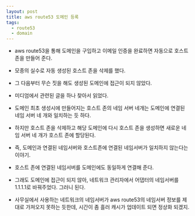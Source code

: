 ```yaml
---
layout: post
title: aws route53 도메인 등록
tags:
  - route53
  - domain
---
```


- aws route53을 통해 도메인을 구입하고 이메일 인증을 완료하면 자동으로 호스트 존을 만들어 준다.

- 모종의 실수로 자동 생성된 호스트 존을 삭제를 했다.

- 그 다음부터 무슨 짓을 해도 생성된 도메인에 접근이 되지 않았다.

- 미디엄에서 관련된 글을 하나 찾아서 읽었다.

- 도메인 최초 생성시에 만들어지는 호스트 존의 네임 서버 네개는 도메인에 연결된 네임 서버 네 개와 일치하는 듯 하다.

- 하지만 호스트 존을 삭제하고 해당 도메인에 다시 호스트 존을 생성하면 새로운 네임 서버 네 개가 호스트 존에 할당된다.

- 즉, 도메인과 연결된 네임서버와 호스트존에 연결된 네임서버가 일치하지 않는다는 이야기.

- 호스트 존에 연결된 네임서버를 도메인에도 동일하게 연결해 준다.

- 그래도 도메인에 접근이 되지 않아, 네트워크 관리자에서 어댑터의 네임서버를 1.1.1.1로 바꿔주었다. 그러니 된다.

- 사무실에서 사용하는 네트워크의 네임서버가 aws route53의 네임서버 정보를 제대로 가져오지 못하는 듯한데, 시간이 좀 흘러 캐시가 업데이트 되면 정상화 되겠지.
